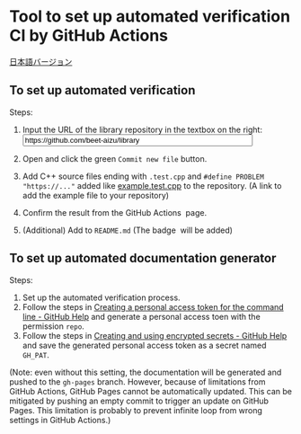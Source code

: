 # Tool to set up automated verification CI by GitHub Actions

[日本語バージョン](installer.html)

## To set up automated verification

Steps:

1.  <form>
        <label>Input the URL of the library repository in the textbox on the right: </label>
        <input type="text" id="input" placeholder="https://github.com/beet-aizu/library" value="https://github.com/beet-aizu/library" size="48">
    </form>

1.  Open <a id="output" target="_blank"></a> and click the green `Commit new file` button.
1.  Add C++ source files ending with `.test.cpp` and `#define PROBLEM "https://..."` added like [example.test.cpp](https://github.com/kmyk/online-judge-verify-helper/blob/master/example.test.cpp) to the repository. (<a id="output2" target="_blank">A link to add the example file to your repository</a>)
1.  Confirm the result from the <a id="output3" target="_blank">GitHub Actions <img id="output7"></a> page.
1.  (Additional) Add <code id="output4"></code> to `README.md` (The badge <a id="output5" target="_blank"><img id="output6"></a> will be added)

## To set up automated documentation generator

Steps:

1.  Set up the automated verification process.
1.  Follow the steps in [Creating a personal access token for the command line - GitHub Help](https://help.github.com/en/github/authenticating-to-github/creating-a-personal-access-token-for-the-command-line) and generate a personal access toen with the permission `repo`.
1.  Follow the steps in [Creating and using encrypted secrets - GitHub Help](https://help.github.com/en/actions/automating-your-workflow-with-github-actions/creating-and-using-encrypted-secrets) and save the generated personal access token as a secret named `GH_PAT`.

(Note: even without this setting, the documentation will be generated and pushed to the `gh-pages` branch. However, because of limitations from GitHub Actions, GitHub Pages cannot be automatically updated. This can be mitigated by pushing an empty commit to trigger an update on GitHub Pages. This limitation is probably to prevent infinite loop from wrong settings in GitHub Actions.)


<script src="installer.js"></script>
